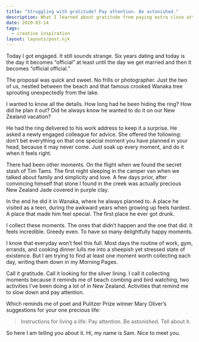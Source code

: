 ```yaml
---
title: "Struggling with gratitude? Pay attention. Be astonished."
description: What I learned about gratitude from paying extra close attention on the day of my proposal.
date: 2020-03-14
tags:
  - creative inspiration
layout: layouts/post.njk
---
```


Today I got engaged. It still sounds strange. Six years dating and today is the day it becomes “official” at least until the day we get married and then it becomes “official official.”

The proposal was quick and sweet. No frills or photographer. Just the two of us, nestled between the beach and that famous crooked Wanaka tree sprouting unexpectedly from the lake.

I wanted to know all the details. How long had he been hiding the ring? How did he plan it out? Did he always know he wanted to do it on our New Zealand vacation?

He had the ring delivered to his work address to keep it a surprise. He asked a newly engaged colleague for advice. She offered the following: don’t bet everything on that one special moment you have planned in your head, because it may never come. Just soak up every moment, and do it when it feels right.

There had been other moments. On the flight when we found the secret stash of Tim Tams. The first night sleeping in the camper van when we talked about family and simplicity and love. A few days prior, after convincing himself that stone I found in the creek was actually precious New Zealand Jade covered in purple clay.

In the end he did it in Wanaka, where he always planned to. A place he visited as a teen, during the awkward years when growing up feels hardest. A place that made him feel special. The first place he ever got drunk.

I collect these moments. The ones that didn’t happen and the one that did. It feels incredible. Greedy even. To have so many delightfully happy moments.

I know that everyday won’t feel this full. Most days the routine of work, gym, errands, and cooking dinner lulls me into a sheepish yet stressed state of existence. But I am trying to find at least one moment worth collecting each day, writing them down in my Morning Pages.

Call it gratitude. Call it looking for the silver lining. I call it collecting moments because it reminds me of beach combing and bird watching, two activities I’ve been doing a lot of in New Zealand. Activities that remind me to slow down and pay attention.

Which reminds me of poet and Pulitzer Prize winner Mary Oliver’s suggestions for your one precious life:

> Instructions for living a life: Pay attention. Be astonished. Tell about it.

So here I am telling you about it. Hi, my name is Sam. Nice to meet you.
